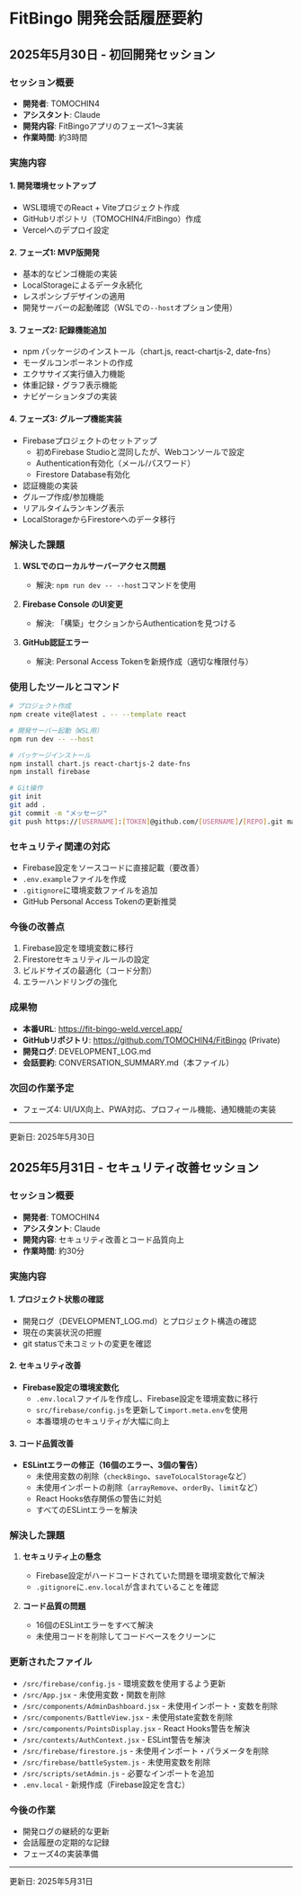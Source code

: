 # FitBingo 開発会話履歴要約

## 2025年5月30日 - 初回開発セッション

### セッション概要
- **開発者**: TOMOCHIN4
- **アシスタント**: Claude
- **開発内容**: FitBingoアプリのフェーズ1〜3実装
- **作業時間**: 約3時間

### 実施内容

#### 1. 開発環境セットアップ
- WSL環境でのReact + Viteプロジェクト作成
- GitHubリポジトリ（TOMOCHIN4/FitBingo）作成
- Vercelへのデプロイ設定

#### 2. フェーズ1: MVP版開発
- 基本的なビンゴ機能の実装
- LocalStorageによるデータ永続化
- レスポンシブデザインの適用
- 開発サーバーの起動確認（WSLでの`--host`オプション使用）

#### 3. フェーズ2: 記録機能追加
- npm パッケージのインストール（chart.js, react-chartjs-2, date-fns）
- モーダルコンポーネントの作成
- エクササイズ実行値入力機能
- 体重記録・グラフ表示機能
- ナビゲーションタブの実装

#### 4. フェーズ3: グループ機能実装
- Firebaseプロジェクトのセットアップ
  - 初めFirebase Studioと混同したが、Webコンソールで設定
  - Authentication有効化（メール/パスワード）
  - Firestore Database有効化
- 認証機能の実装
- グループ作成/参加機能
- リアルタイムランキング表示
- LocalStorageからFirestoreへのデータ移行

### 解決した課題
1. **WSLでのローカルサーバーアクセス問題**
   - 解決: `npm run dev -- --host`コマンドを使用

2. **Firebase Console のUI変更**
   - 解決: 「構築」セクションからAuthenticationを見つける

3. **GitHub認証エラー**
   - 解決: Personal Access Tokenを新規作成（適切な権限付与）

### 使用したツールとコマンド
```bash
# プロジェクト作成
npm create vite@latest . -- --template react

# 開発サーバー起動（WSL用）
npm run dev -- --host

# パッケージインストール
npm install chart.js react-chartjs-2 date-fns
npm install firebase

# Git操作
git init
git add .
git commit -m "メッセージ"
git push https://[USERNAME]:[TOKEN]@github.com/[USERNAME]/[REPO].git main
```

### セキュリティ関連の対応
- Firebase設定をソースコードに直接記載（要改善）
- `.env.example`ファイルを作成
- `.gitignore`に環境変数ファイルを追加
- GitHub Personal Access Tokenの更新推奨

### 今後の改善点
1. Firebase設定を環境変数に移行
2. Firestoreセキュリティルールの設定
3. ビルドサイズの最適化（コード分割）
4. エラーハンドリングの強化

### 成果物
- **本番URL**: https://fit-bingo-weld.vercel.app/
- **GitHubリポジトリ**: https://github.com/TOMOCHIN4/FitBingo (Private)
- **開発ログ**: DEVELOPMENT_LOG.md
- **会話要約**: CONVERSATION_SUMMARY.md（本ファイル）

### 次回の作業予定
- フェーズ4: UI/UX向上、PWA対応、プロフィール機能、通知機能の実装

---

更新日: 2025年5月30日

## 2025年5月31日 - セキュリティ改善セッション

### セッション概要
- **開発者**: TOMOCHIN4
- **アシスタント**: Claude
- **開発内容**: セキュリティ改善とコード品質向上
- **作業時間**: 約30分

### 実施内容

#### 1. プロジェクト状態の確認
- 開発ログ（DEVELOPMENT_LOG.md）とプロジェクト構造の確認
- 現在の実装状況の把握
- git statusで未コミットの変更を確認

#### 2. セキュリティ改善
- **Firebase設定の環境変数化**
  - `.env.local`ファイルを作成し、Firebase設定を環境変数に移行
  - `src/firebase/config.js`を更新して`import.meta.env`を使用
  - 本番環境のセキュリティが大幅に向上

#### 3. コード品質改善
- **ESLintエラーの修正（16個のエラー、3個の警告）**
  - 未使用変数の削除（`checkBingo`、`saveToLocalStorage`など）
  - 未使用インポートの削除（`arrayRemove`、`orderBy`、`limit`など）
  - React Hooks依存関係の警告に対処
  - すべてのESLintエラーを解決

### 解決した課題
1. **セキュリティ上の懸念**
   - Firebase設定がハードコードされていた問題を環境変数化で解決
   - `.gitignore`に`.env.local`が含まれていることを確認

2. **コード品質の問題**
   - 16個のESLintエラーをすべて解決
   - 未使用コードを削除してコードベースをクリーンに

### 更新されたファイル
- `/src/firebase/config.js` - 環境変数を使用するよう更新
- `/src/App.jsx` - 未使用変数・関数を削除
- `/src/components/AdminDashboard.jsx` - 未使用インポート・変数を削除
- `/src/components/BattleView.jsx` - 未使用state変数を削除
- `/src/components/PointsDisplay.jsx` - React Hooks警告を解決
- `/src/contexts/AuthContext.jsx` - ESLint警告を解決
- `/src/firebase/firestore.js` - 未使用インポート・パラメータを削除
- `/src/firebase/battleSystem.js` - 未使用変数を削除
- `/src/scripts/setAdmin.js` - 必要なインポートを追加
- `.env.local` - 新規作成（Firebase設定を含む）

### 今後の作業
- 開発ログの継続的な更新
- 会話履歴の定期的な記録
- フェーズ4の実装準備

---

更新日: 2025年5月31日